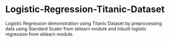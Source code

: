 # Logistic-Regression-Titanic-Dataset
Logistic Regression demonstration using Titanic Dataset by preprocessing data using Standard Scaler from sklearn module and inbuilt logistic regression from sklearn module. 
